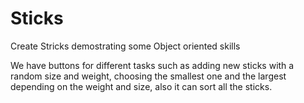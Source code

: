 # Sticks
Create Stricks demostrating some Object oriented skills

We have buttons for different tasks such as adding new sticks with a random size and weight, choosing the smallest one and the largest depending on the weight and size, also it can sort all the sticks.
